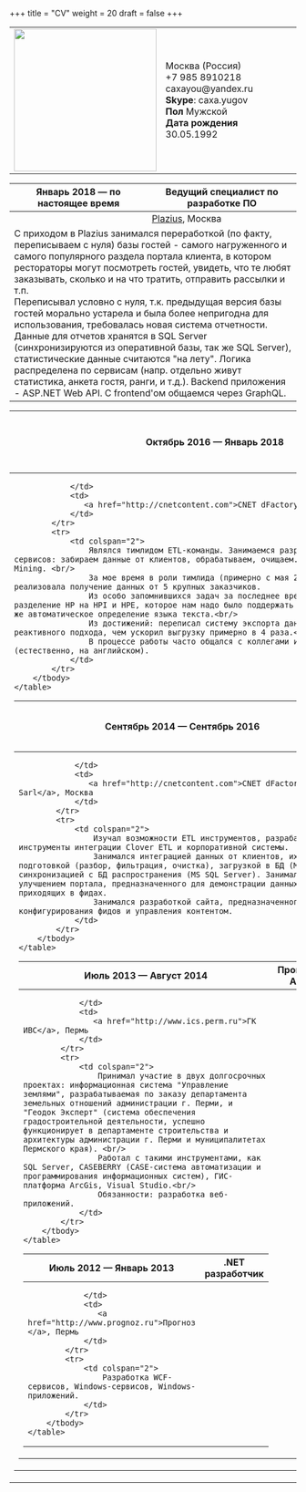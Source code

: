 +++
title = "CV"
weight = 20
draft = false
+++

<div class="table-wrapper">
    <table>
        <tr>
            <td>
                <img height="250" src="/images/AY.jpg">
            </td>
            <td style="vertical-align: middle">
                Москва (Россия)<br>
                +7 985 8910218<br>
                caxayou@yandex.ru<br>
                <strong>Skype</strong>: caxa.yugov<br>
                <strong>Пол</strong> Мужской <br>
                <strong>Дата рождения</strong> 30.05.1992
            </td>
        </tr>
    </table>
</div>

<div class="table-wrapper">
    <table>
        <thead>
            <tr>
                <th>
                    Январь 2018 — по настоящее время
                </th>
                <th>
                    Ведущий специалист по разработке ПО
                </th>
            </tr>
        </thead>
        <tbody>
            <tr>
                <td></td>
                <td>
                   <a href="https://plazius.ru">Plazius</a>, Москва
                </td>
            </tr>
            <tr>
                <td colspan="2">
                    С приходом в Plazius занимался переработкой (по факту, переписываем с нуля) базы гостей - самого нагруженного и самого популярного раздела портала клиента, в котором рестораторы могут посмотреть гостей, увидеть, что те любят заказывать, сколько и на что тратить, отправить рассылки и т.п. <br/>
                    Переписывал условно с нуля, т.к. предыдущая версия базы гостей морально устарела и была более непригодна для использования, требовалась новая система отчетности. <br/>
                    Данные для отчетов хранятся в SQL Server (синхронизируются из оперативной базы, так же SQL Server), статистические данные считаются "на лету". Логика распределена по сервисам (напр. отдельно живут статистика, анкета гостя, ранги, и т.д.). Backend приложения - ASP.NET Web API. С frontend'ом общаемся через GraphQL.
                </td>
            </tr>
        </tbody>
    </table>
</div>

<div class="table-wrapper">
    <table>
        <thead>
            <tr>
                <th>
                    Октябрь 2016 — Январь 2018
                </th>
                <th>
                    Старший специалист по разработке ПО
                </th>
            </tr>
        </thead>
        <tbody>
            <tr>
                <td>

                </td>
                <td>
                   <a href="http://cnetcontent.com">CNET dFactory Sarl</a>, Москва
                </td>
            </tr>
            <tr>
                <td colspan="2">
                    Являлся тимлидом ETL-команды. Занимаемся разработкой интеграционных сервисов: забираем данные от клиентов, обрабатываем, очищаем. Можно сказать, Data Mining. <br/> 
                    За мое время в роли тимлида (примерно с мая 2016) наша команда успешно реализовала получение данных от 5 крупных заказчиков. 
                    Из особо запомнившихся задач за последнее время могу отметить разделение HP на HPI и HPE, которое нам надо было поддержать на уровне данных. А так же автоматическое определение языка текста.<br/>
                    Из достижений: переписал систему экспорта данных с применением реактивного подхода, чем ускорил выгрузку примерно в 4 раза.<br/>
                    В процессе работы часто общался с коллегами из США и Швейцарии (естественно, на английском).
                </td>
            </tr>
        </tbody>
    </table>
</div>

<div class="table-wrapper">
    <table>
        <thead>
            <tr>
                <th>
                    Сентябрь 2014 — Сентябрь 2016
                </th>
                <th>
                    Специалист по разработке ПО
                </th>
            </tr>
        </thead>
        <tbody>
            <tr>
                <td>

                </td>
                <td>
                   <a href="http://cnetcontent.com">CNET dFactory Sarl</a>, Москва
                </td>
            </tr>
            <tr>
                <td colspan="2">
                    Изучал возможности ETL инструментов, разрабатывал инструменты интеграции Clover ETL и корпоративной системы. 
                    Занимался интеграцией данных от клиентов, их подготовкой (разбор, фильтрация, очистка), загрузкой в БД (MongoDB) и синхронизацией с БД распространения (MS SQL Server). Занимался улучшением портала, предназначенного для демонстрации данных, приходящих в фидах.
                    Занимался разработкой сайта, предназначенного для конфигурирования фидов и управления контентом.
                </td>
            </tr>
        </tbody>
    </table>
</div>

<div class="table-wrapper">
    <table>
        <thead>
            <tr>
                <th>
                    Июль 2013 — Август 2014
                </th>
                <th>
                    Программист ASP.NET
                </th>
            </tr>
        </thead>
        <tbody>
            <tr>
                <td>

                </td>
                <td>
                   <a href="http://www.ics.perm.ru">ГК ИВС</a>, Пермь
                </td>
            </tr>
            <tr>
                <td colspan="2">
                    Принимал участие в двух долгосрочных проектах: информационная система "Управление землями", разрабатываемая по заказу департамента земельных отношений администрации г. Перми, и "Геодок Эксперт" (система обеспечения градостроительной деятельности, успешно функционирует в департаменте строительства и архитектуры администрации г. Перми и муниципалитетах Пермского края). <br/>
                    Работал с такими инструментами, как SQL Server, CASEBERRY (CASE-система автоматизации и программирования информационных систем), ГИС-платформа ArcGis, Visual Studio.<br/>
                    Обязанности: разработка веб-приложений.
                </td>
            </tr>
        </tbody>
    </table>
</div>

<div class="table-wrapper">
    <table>
        <thead>
            <tr>
                <th>
                    Июль 2012 — Январь 2013
                </th>
                <th>
                    .NET разработчик
                </th>
            </tr>
        </thead>
        <tbody>
            <tr>
                <td>

                </td>
                <td>
                   <a href="http://www.prognoz.ru">Прогноз </a>, Пермь
                </td>
            </tr>
            <tr>
                <td colspan="2">
                    Разработка WCF-сервисов, Windows-сервисов, Windows-приложений.
                </td>
            </tr>
        </tbody>
    </table>
</div>